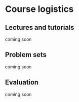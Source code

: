 # Course logistics

## Lectures and tutorials

coming soon

## Problem sets

coming soon

## Evaluation

coming soon